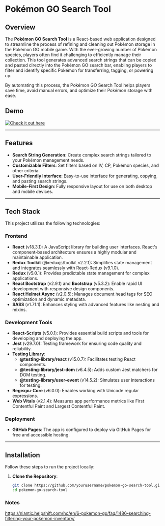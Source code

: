 # Pokémon GO Search Tool

## Overview

The **Pokémon GO Search Tool** is a React-based web application designed to streamline the process of refining and cleaning out Pokémon storage in the Pokémon GO mobile game. With the ever-growing number of Pokémon species, players often find it challenging to efficiently manage their collection. This tool generates advanced search strings that can be copied and pasted directly into the Pokémon GO search bar, enabling players to filter and identify specific Pokémon for transferring, tagging, or powering up.

By automating this process, the Pokémon GO Search Tool helps players save time, avoid manual errors, and optimize their Pokémon storage with ease.

## Demo

[![Check it out here](https://img.shields.io/badge/Check_it_out_here-007BFF?style=for-the-badge&logo=github)](https://monofrio.github.io)

---

## Features

- **Search String Generation**: Create complex search strings tailored to your Pokémon management needs.
- **Customizable Filters**: Set filters based on IV, CP, Pokémon species, and other criteria.
- **User-Friendly Interface**: Easy-to-use interface for generating, copying, and pasting search strings.
- **Mobile-First Design**: Fully responsive layout for use on both desktop and mobile devices.

---

## Tech Stack

This project utilizes the following technologies:

### Frontend
- **React** (v18.3.1): A JavaScript library for building user interfaces. React's component-based architecture ensures a highly modular and maintainable application.
- **Redux Toolkit** (@reduxjs/toolkit v2.2.1): Simplifies state management and integrates seamlessly with React-Redux (v9.1.0).
- **Redux** (v5.0.1): Provides predictable state management for complex applications.
- **React Bootstrap** (v2.9.1) and **Bootstrap** (v5.3.2): Enable rapid UI development with responsive design components.
- **React Helmet Async** (v2.0.5): Manages document head tags for SEO optimization and dynamic metadata.
- **SASS** (v1.71.1): Enhances styling with advanced features like nesting and mixins.

### Development Tools
- **React-Scripts** (v5.0.1): Provides essential build scripts and tools for developing and deploying the app.
- **Jest** (v29.7.0): Testing framework for ensuring code quality and reliability.
- **Testing Library**:
   - **@testing-library/react** (v15.0.7): Facilitates testing React components.
   - **@testing-library/jest-dom** (v6.4.5): Adds custom Jest matchers for DOM testing.
   - **@testing-library/user-event** (v14.5.2): Simulates user interactions for testing.
- **Regexpu-Core** (v6.0.0): Enables working with Unicode regular expressions.
- **Web Vitals** (v2.1.4): Measures app performance metrics like First Contentful Paint and Largest Contentful Paint.
### Deployment
- **GitHub Pages**: The app is configured to deploy via GitHub Pages for free and accessible hosting.

---

## Installation

Follow these steps to run the project locally:

1. **Clone the Repository**:
   ```bash
   git clone https://github.com/yourusername/pokemon-go-search-tool.git
   cd pokemon-go-search-tool

### Notes
https://niantic.helpshift.com/hc/en/6-pokemon-go/faq/1486-searching-filtering-your-pokemon-inventory/